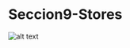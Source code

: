 # Seccion9-Stores

![alt text](https://github.com/DavidGlezQ/Seccion9-Stores/blob/main/image.jpg?raw=true)
